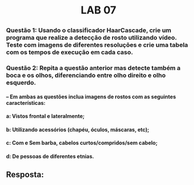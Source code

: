 <h1>
    <p align="center">
        LAB 07
    </p>
</h1>


### Questão 1: Usando o classificador HaarCascade, crie um programa que realize a detecção de rosto utilizando vídeo. Teste com imagens de diferentes resoluções e crie uma tabela com os tempos de execução em cada caso.
### Questão 2: Repita a questão anterior mas detecte também a boca e os olhos, diferenciando entre olho direito e olho esquerdo.
#### – Em ambas as questões inclua imagens de rostos com as seguintes características:
#### a: Vistos frontal e lateralmente;
#### b: Utilizando acessórios (chapéu, óculos, máscaras, etc);
#### c: Com e Sem barba, cabelos curtos/compridos/sem cabelo;
#### d: De pessoas de diferentes etnias.


## Resposta: